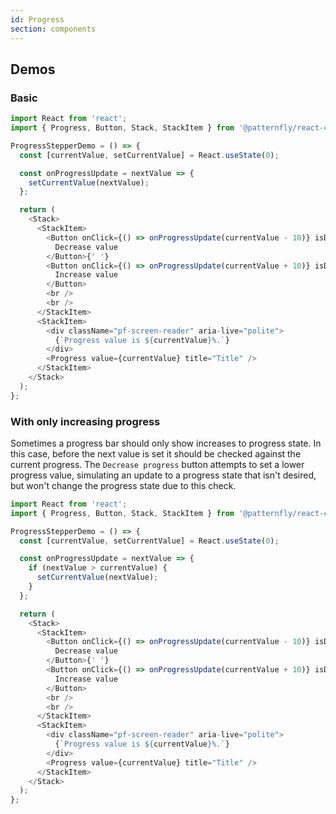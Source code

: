 ```yaml
---
id: Progress
section: components
---
```


## Demos

### Basic

```js
import React from 'react';
import { Progress, Button, Stack, StackItem } from '@patternfly/react-core';

ProgressStepperDemo = () => {
  const [currentValue, setCurrentValue] = React.useState(0);

  const onProgressUpdate = nextValue => {
    setCurrentValue(nextValue);
  };

  return (
    <Stack>
      <StackItem>
        <Button onClick={() => onProgressUpdate(currentValue - 10)} isDisabled={currentValue === 0}>
          Decrease value
        </Button>{' '}
        <Button onClick={() => onProgressUpdate(currentValue + 10)} isDisabled={currentValue === 100}>
          Increase value
        </Button>
        <br />
        <br />
      </StackItem>
      <StackItem>
        <div className="pf-screen-reader" aria-live="polite">
          {`Progress value is ${currentValue}%.`}
        </div>
        <Progress value={currentValue} title="Title" />
      </StackItem>
    </Stack>
  );
};
```

### With only increasing progress

Sometimes a progress bar should only show increases to progress state. In this case, before the next value is set it should be checked against the current progress. The `Decrease progress` button attempts to set a lower progress value, simulating an update to a progress state that isn't desired, but won't change the progress state due to this check.

```js
import React from 'react';
import { Progress, Button, Stack, StackItem } from '@patternfly/react-core';

ProgressStepperDemo = () => {
  const [currentValue, setCurrentValue] = React.useState(0);

  const onProgressUpdate = nextValue => {
    if (nextValue > currentValue) {
      setCurrentValue(nextValue);
    }
  };

  return (
    <Stack>
      <StackItem>
        <Button onClick={() => onProgressUpdate(currentValue - 10)} isDisabled={currentValue === 0}>
          Decrease value
        </Button>{' '}
        <Button onClick={() => onProgressUpdate(currentValue + 10)} isDisabled={currentValue === 100}>
          Increase value
        </Button>
        <br />
        <br />
      </StackItem>
      <StackItem>
        <div className="pf-screen-reader" aria-live="polite">
          {`Progress value is ${currentValue}%.`}
        </div>
        <Progress value={currentValue} title="Title" />
      </StackItem>
    </Stack>
  );
};
```
